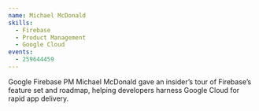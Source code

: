 ```yaml
---
name: Michael McDonald
skills:
  - Firebase
  - Product Management
  - Google Cloud
events:
  - 259644459
---
```


Google Firebase PM Michael McDonald gave an insider’s tour of Firebase’s feature set and roadmap, helping developers harness Google Cloud for rapid app delivery.
